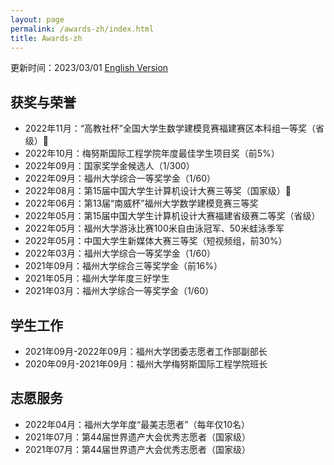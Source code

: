 ```yaml
---
layout: page
permalink: /awards-zh/index.html
title: Awards-zh
---
```


更新时间：2023/03/01   [English Version](https://caihanlin.com/awards/)

## 获奖与荣誉

- 2022年11月：“高教社杯”全国大学生数学建模竞赛福建赛区本科组一等奖（省级）🎉
- 2022年10月：梅努斯国际工程学院年度最佳学生项目奖（前5%）
- 2022年09月：国家奖学金候选人（1/300）
- 2022年09月：福州大学综合一等奖学金（1/60）
- 2022年08月：第15届中国大学生计算机设计大赛三等奖（国家级）🎉
- 2022年06月：第13届“南威杯”福州大学数学建模竞赛三等奖
- 2022年05月：第15届中国大学生计算机设计大赛福建省级赛二等奖（省级）
- 2022年05月：福州大学游泳比赛100米自由泳冠军、50米蛙泳季军
- 2022年05月：中国大学生新媒体大赛三等奖（短视频组，前30%）
- 2022年03月：福州大学综合一等奖学金（1/60）
- 2021年09月：福州大学综合三等奖学金（前16%）
- 2021年05月：福州大学年度三好学生
- 2021年03月：福州大学综合一等奖学金（1/60）



## 学生工作

- 2021年09月-2022年09月：福州大学团委志愿者工作部副部长
- 2020年09月-2021年09月：福州大学梅努斯国际工程学院班长



## 志愿服务

- 2022年04月：福州大学年度“最美志愿者”（每年仅10名）
- 2021年07月：第44届世界遗产大会优秀志愿者（国家级）
- 2021年07月：第44届世界遗产大会优秀志愿者（国家级）


